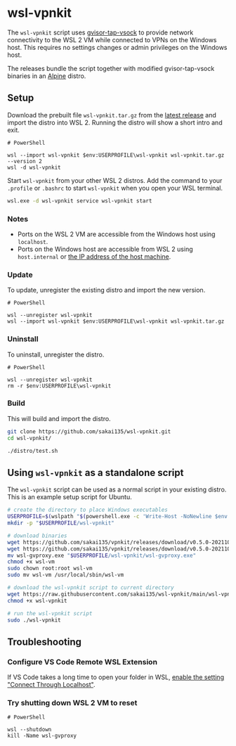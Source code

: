 # wsl-vpnkit

The `wsl-vpnkit` script uses [gvisor-tap-vsock](https://github.com/containers/gvisor-tap-vsock) to provide network connectivity to the WSL 2 VM while connected to VPNs on the Windows host. This requires no settings changes or admin privileges on the Windows host.

The releases bundle the script together with modified gvisor-tap-vsock binaries in an [Alpine](https://alpinelinux.org/) distro.

## Setup

Download the prebuilt file `wsl-vpnkit.tar.gz` from the [latest release](https://github.com/sakai135/wsl-vpnkit/releases/latest) and import the distro into WSL 2. Running the distro will show a short intro and exit.

```pwsh
# PowerShell

wsl --import wsl-vpnkit $env:USERPROFILE\wsl-vpnkit wsl-vpnkit.tar.gz --version 2
wsl -d wsl-vpnkit
```

Start `wsl-vpnkit` from your other WSL 2 distros. Add the command to your `.profile` or `.bashrc` to start `wsl-vpnkit` when you open your WSL terminal.

```sh
wsl.exe -d wsl-vpnkit service wsl-vpnkit start
```

### Notes

* Ports on the WSL 2 VM are accessible from the Windows host using `localhost`.
* Ports on the Windows host are accessible from WSL 2 using `host.internal` or [the IP address of the host machine](https://docs.microsoft.com/en-us/windows/wsl/networking#accessing-windows-networking-apps-from-linux-host-ip).

### Update

To update, unregister the existing distro and import the new version.

```pwsh
# PowerShell

wsl --unregister wsl-vpnkit
wsl --import wsl-vpnkit $env:USERPROFILE\wsl-vpnkit wsl-vpnkit.tar.gz
```

### Uninstall

To uninstall, unregister the distro.

```pwsh
# PowerShell

wsl --unregister wsl-vpnkit
rm -r $env:USERPROFILE\wsl-vpnkit
```

### Build

This will build and import the distro.

```sh
git clone https://github.com/sakai135/wsl-vpnkit.git
cd wsl-vpnkit/

./distro/test.sh
```

## Using `wsl-vpnkit` as a standalone script

The `wsl-vpnkit` script can be used as a normal script in your existing distro. This is an example setup script for Ubuntu.

```sh
# create the directory to place Windows executables
USERPROFILE=$(wslpath "$(powershell.exe -c 'Write-Host -NoNewline $env:USERPROFILE')")
mkdir -p "$USERPROFILE/wsl-vpnkit"

# download binaries
wget https://github.com/sakai135/vpnkit/releases/download/v0.5.0-20211026/vpnkit-tap-vsockd
wget https://github.com/sakai135/vpnkit/releases/download/v0.5.0-20211026/vpnkit.exe
mv wsl-gvproxy.exe "$USERPROFILE/wsl-vpnkit/wsl-gvproxy.exe"
chmod +x wsl-vm
sudo chown root:root wsl-vm
sudo mv wsl-vm /usr/local/sbin/wsl-vm

# download the wsl-vpnkit script to current directory
wget https://raw.githubusercontent.com/sakai135/wsl-vpnkit/main/wsl-vpnkit
chmod +x wsl-vpnkit

# run the wsl-vpnkit script
sudo ./wsl-vpnkit
```

## Troubleshooting

### Configure VS Code Remote WSL Extension

If VS Code takes a long time to open your folder in WSL, [enable the setting "Connect Through Localhost"](https://github.com/microsoft/vscode-docs/blob/main/remote-release-notes/v1_54.md#fix-for-wsl-2-connection-issues-when-behind-a-proxy).

### Try shutting down WSL 2 VM to reset

```pwsh
# PowerShell

wsl --shutdown
kill -Name wsl-gvproxy
```
